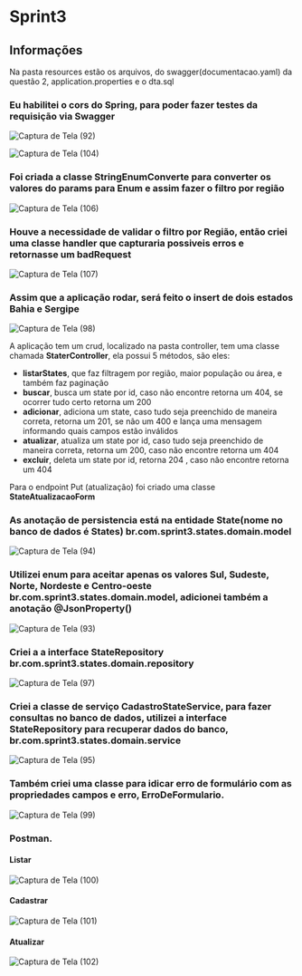 # Sprint3

<h2> Informações</h2>
<p>Na pasta resources estão os arquivos, do swagger(documentacao.yaml) da questão 2, application.properties e o dta.sql

<h3>Eu habilitei o cors do Spring, para poder fazer testes da requisição via Swagger</h3>

![Captura de Tela (92)](https://user-images.githubusercontent.com/81782608/201473598-514cc6eb-78b4-4e47-be40-366ee744f63a.png)

![Captura de Tela (104)](https://user-images.githubusercontent.com/81782608/201504908-ffb09db1-bd6d-4486-abe5-db0b225e2acb.png)

<h3>Foi criada a classe <strong>StringEnumConverte</strong> para converter os valores do params para Enum e assim fazer o filtro por região</h3>

![Captura de Tela (106)](https://user-images.githubusercontent.com/81782608/201563351-fa322b8d-7904-474b-886d-0942eb37ed08.png)

<h3>Houve a necessidade de validar o filtro por Região, então criei uma classe handler que capturaria possiveis erros e retornasse um badRequest</h3>

![Captura de Tela (107)](https://user-images.githubusercontent.com/81782608/201563567-61710924-57b9-4d71-8a72-90123d67ffdb.png)

<h3>Assim que a aplicação rodar, será feito o insert de dois estados Bahia e Sergipe</h3>

![Captura de Tela (98)](https://user-images.githubusercontent.com/81782608/201474014-44d64b9c-873b-4280-abd0-b54b747c41e3.png)

<p>A aplicação tem um crud, localizado na pasta controller, tem uma classe chamada <strong>StaterController</strong>, ela possui 5 métodos, são eles:
<ul>
  <li><strong>listarStates</strong>, que faz filtragem por região, maior população ou área, e também faz paginação</li>
  <li><strong>buscar</strong>, busca um state por id, caso não encontre retorna um 404, se ocorrer tudo certo retorna um 200</li>
  <li><strong>adicionar</strong>, adiciona um state, caso tudo seja preenchido de maneira correta, retorna um 201, se não um 400 e lança uma mensagem informando quais campos estão inválidos</li>
  <li><strong>atualizar</strong>, atualiza um state por id, caso tudo seja preenchido de maneira correta, retorna um 200, caso não encontre retorna um 404</li>
  <li><strong>excluir</strong>, deleta um state por id, retorna 204 , caso não encontre retorna um 404</li>
</ul>
<p>Para o endpoint Put (atualização) foi criado uma classe <strong>StateAtualizacaoForm</strong>

<h3>As anotação de persistencia está na entidade <strong>State(nome no banco de dados é States)</strong>  br.com.sprint3.states.domain.model</h3>

![Captura de Tela (94)](https://user-images.githubusercontent.com/81782608/201473756-d48cf2e2-a57b-4d86-87cd-3543470ccf2f.png)

<h3>Utilizei enum para aceitar apenas os valores Sul, Sudeste, Norte, Nordeste e Centro-oeste  br.com.sprint3.states.domain.model, adicionei também a anotação @JsonProperty()</h3> 

![Captura de Tela (93)](https://user-images.githubusercontent.com/81782608/201473720-49043ae7-5b2c-480b-bc70-ae0507bf414c.png)

<h3>Criei a a interface <strong>StateRepository</strong> br.com.sprint3.states.domain.repository</h3>

![Captura de Tela (97)](https://user-images.githubusercontent.com/81782608/201473988-617ddfc5-ffa4-40bb-938b-c349a557839b.png)

<h3>Criei a classe de serviço <strong>CadastroStateService</strong>, para fazer consultas no banco de dados, utilizei a interface <strong>StateRepository</strong> para recuperar dados do banco, br.com.sprint3.states.domain.service</h3>

![Captura de Tela (95)](https://user-images.githubusercontent.com/81782608/201473817-089e3cf1-ac05-4224-bc2f-86e762b6b505.png)

<h3>Também criei uma classe para idicar erro de formulário com as propriedades campos e erro, <strong>ErroDeFormulario</strong>.</h3>

![Captura de Tela (99)](https://user-images.githubusercontent.com/81782608/201474205-64865255-1680-428d-b199-aa965cf5c07a.png)

<h3>Postman.</h3>

<h4>Listar</h4>

![Captura de Tela (100)](https://user-images.githubusercontent.com/81782608/201474389-617184c5-c218-4396-b9c6-3b279183e527.png)

<h4>Cadastrar</h4>

![Captura de Tela (101)](https://user-images.githubusercontent.com/81782608/201474414-5e7d6625-6719-48b9-ac9c-b9356f11c5a1.png)

<h4>Atualizar</h4>

![Captura de Tela (102)](https://user-images.githubusercontent.com/81782608/201474420-f956a12d-17ae-415f-a840-20840983b467.png)


